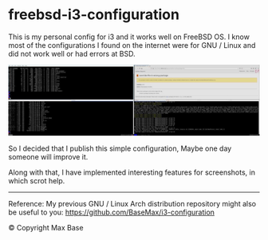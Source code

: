 # freebsd-i3-configuration

This is my personal config for i3 and it works well on FreeBSD OS.
I know most of the configurations I found on the internet were for GNU / Linux and did not work well or had errors at BSD.

![freebsd i3 config file](demo.jpg)

So I decided that I publish this simple configuration, Maybe one day someone will improve it.

Along with that, I have implemented interesting features for screenshots, in which scrot help.

--------------------

Reference: My previous GNU / Linux Arch distribution repository might also be useful to you:
https://github.com/BaseMax/i3-configuration

© Copyright Max Base
